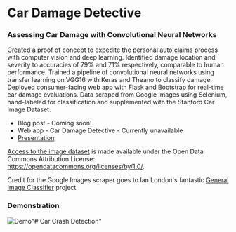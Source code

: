 # Car Damage Detective
### Assessing Car Damage with Convolutional Neural Networks

Created a proof of concept to expedite the personal auto claims process with computer vision and deep learning. Identified damage location and severity to accuracies of 79% and 71% respectively, comparable to human performance. Trained a pipeline of convolutional neural networks using transfer learning on VGG16 with Keras and Theano to classify damage. Deployed consumer-facing web app with Flask and Bootstrap for real-time car damage evaluations. Data scraped from Google Images using Selenium, hand-labeled for classification and supplemented with the Stanford Car Image Dataset.

* Blog post - Coming soon!
* Web app - Car Damage Detective - Currently unavailable
* [Presentation](neokt-car-damage-detective-121416.pdf)

[Access to the image dataset](https://docs.google.com/forms/d/e/1FAIpQLSfuMMGafmiZ35alIgYkZeyGkR6gHhBURjxJPSe6aB6CWjN1EA/viewform) is made available under the Open Data Commons Attribution License: https://opendatacommons.org/licenses/by/1.0/. 

Credit for the Google Images scraper goes to Ian London's fantastic [General Image Classifier](https://github.com/IanLondon/general_img_classifier) project.

### Demonstration
![Demo](https://raw.githubusercontent.com/neokt/car-damage-detective/master/car-damage-detective-demo.gif "Car Damage Detective Demo")"# Car Crash Detection" 
